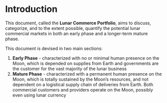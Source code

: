 # Introduction

This document, called the **Lunar Commerce Portfolio**, aims to discuss, categorize, and to the extent possible, quantify the potential lunar commercial markets in both an early phase and a longer-term mature phase.

This document is devised in two main sections:

1. **Early Phase** - characterized with no or minimal human presence on the Moon, which is depended on supplies from Earth and governments are the customer for the vast majority of the lunar business
2. **Mature Phase** - characterized with a permanent human presence on the Moon, which is totally sustained by the Moon’s resources, and not dependent on a logistical supply chain of deliveries from Earth. Both commercial customers and providers operate on the Moon, possibly even using lunar currency
